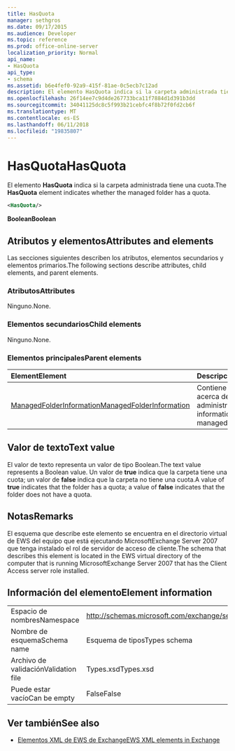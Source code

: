 ```yaml
---
title: HasQuota
manager: sethgros
ms.date: 09/17/2015
ms.audience: Developer
ms.topic: reference
ms.prod: office-online-server
localization_priority: Normal
api_name:
- HasQuota
api_type:
- schema
ms.assetid: b6e4fef0-92a9-415f-81ae-0c5ecb7c12ad
description: El elemento HasQuota indica si la carpeta administrada tiene una cuota.
ms.openlocfilehash: 26f14ee7c9d4de267733bca11f7884d1d391b3dd
ms.sourcegitcommit: 34041125dc8c5f993b21cebfc4f8b72f0fd2cb6f
ms.translationtype: MT
ms.contentlocale: es-ES
ms.lasthandoff: 06/11/2018
ms.locfileid: "19835807"
---
```

# <a name="hasquota"></a><span data-ttu-id="6a44e-103">HasQuota</span><span class="sxs-lookup"><span data-stu-id="6a44e-103">HasQuota</span></span>

<span data-ttu-id="6a44e-104">El elemento **HasQuota** indica si la carpeta administrada tiene una cuota.</span><span class="sxs-lookup"><span data-stu-id="6a44e-104">The **HasQuota** element indicates whether the managed folder has a quota.</span></span> 
  
```xml
<HasQuota/>
```

 <span data-ttu-id="6a44e-105">**Boolean**</span><span class="sxs-lookup"><span data-stu-id="6a44e-105">**Boolean**</span></span>
## <a name="attributes-and-elements"></a><span data-ttu-id="6a44e-106">Atributos y elementos</span><span class="sxs-lookup"><span data-stu-id="6a44e-106">Attributes and elements</span></span>

<span data-ttu-id="6a44e-107">Las secciones siguientes describen los atributos, elementos secundarios y elementos primarios.</span><span class="sxs-lookup"><span data-stu-id="6a44e-107">The following sections describe attributes, child elements, and parent elements.</span></span>
  
### <a name="attributes"></a><span data-ttu-id="6a44e-108">Atributos</span><span class="sxs-lookup"><span data-stu-id="6a44e-108">Attributes</span></span>

<span data-ttu-id="6a44e-109">Ninguno.</span><span class="sxs-lookup"><span data-stu-id="6a44e-109">None.</span></span>
  
### <a name="child-elements"></a><span data-ttu-id="6a44e-110">Elementos secundarios</span><span class="sxs-lookup"><span data-stu-id="6a44e-110">Child elements</span></span>

<span data-ttu-id="6a44e-111">Ninguno.</span><span class="sxs-lookup"><span data-stu-id="6a44e-111">None.</span></span>
  
### <a name="parent-elements"></a><span data-ttu-id="6a44e-112">Elementos principales</span><span class="sxs-lookup"><span data-stu-id="6a44e-112">Parent elements</span></span>

|<span data-ttu-id="6a44e-113">**Element**</span><span class="sxs-lookup"><span data-stu-id="6a44e-113">**Element**</span></span>|<span data-ttu-id="6a44e-114">**Descripción**</span><span class="sxs-lookup"><span data-stu-id="6a44e-114">**Description**</span></span>|
|:-----|:-----|
|[<span data-ttu-id="6a44e-115">ManagedFolderInformation</span><span class="sxs-lookup"><span data-stu-id="6a44e-115">ManagedFolderInformation</span></span>](managedfolderinformation.md) <br/> |<span data-ttu-id="6a44e-116">Contiene información acerca de una carpeta administrada.</span><span class="sxs-lookup"><span data-stu-id="6a44e-116">Contains information about a managed folder.</span></span>  <br/> |
   
## <a name="text-value"></a><span data-ttu-id="6a44e-117">Valor de texto</span><span class="sxs-lookup"><span data-stu-id="6a44e-117">Text value</span></span>

<span data-ttu-id="6a44e-118">El valor de texto representa un valor de tipo Boolean.</span><span class="sxs-lookup"><span data-stu-id="6a44e-118">The text value represents a Boolean value.</span></span> <span data-ttu-id="6a44e-119">Un valor de **true** indica que la carpeta tiene una cuota; un valor de **false** indica que la carpeta no tiene una cuota.</span><span class="sxs-lookup"><span data-stu-id="6a44e-119">A value of **true** indicates that the folder has a quota; a value of **false** indicates that the folder does not have a quota.</span></span> 
  
## <a name="remarks"></a><span data-ttu-id="6a44e-120">Notas</span><span class="sxs-lookup"><span data-stu-id="6a44e-120">Remarks</span></span>

<span data-ttu-id="6a44e-121">El esquema que describe este elemento se encuentra en el directorio virtual de EWS del equipo que está ejecutando MicrosoftExchange Server 2007 que tenga instalado el rol de servidor de acceso de cliente.</span><span class="sxs-lookup"><span data-stu-id="6a44e-121">The schema that describes this element is located in the EWS virtual directory of the computer that is running MicrosoftExchange Server 2007 that has the Client Access server role installed.</span></span>
  
## <a name="element-information"></a><span data-ttu-id="6a44e-122">Información del elemento</span><span class="sxs-lookup"><span data-stu-id="6a44e-122">Element information</span></span>

|||
|:-----|:-----|
|<span data-ttu-id="6a44e-123">Espacio de nombres</span><span class="sxs-lookup"><span data-stu-id="6a44e-123">Namespace</span></span>  <br/> |http://schemas.microsoft.com/exchange/services/2006/types  <br/> |
|<span data-ttu-id="6a44e-124">Nombre de esquema</span><span class="sxs-lookup"><span data-stu-id="6a44e-124">Schema name</span></span>  <br/> |<span data-ttu-id="6a44e-125">Esquema de tipos</span><span class="sxs-lookup"><span data-stu-id="6a44e-125">Types schema</span></span>  <br/> |
|<span data-ttu-id="6a44e-126">Archivo de validación</span><span class="sxs-lookup"><span data-stu-id="6a44e-126">Validation file</span></span>  <br/> |<span data-ttu-id="6a44e-127">Types.xsd</span><span class="sxs-lookup"><span data-stu-id="6a44e-127">Types.xsd</span></span>  <br/> |
|<span data-ttu-id="6a44e-128">Puede estar vacío</span><span class="sxs-lookup"><span data-stu-id="6a44e-128">Can be empty</span></span>  <br/> |<span data-ttu-id="6a44e-129">False</span><span class="sxs-lookup"><span data-stu-id="6a44e-129">False</span></span>  <br/> |
   
## <a name="see-also"></a><span data-ttu-id="6a44e-130">Ver también</span><span class="sxs-lookup"><span data-stu-id="6a44e-130">See also</span></span>



- [<span data-ttu-id="6a44e-131">Elementos XML de EWS de Exchange</span><span class="sxs-lookup"><span data-stu-id="6a44e-131">EWS XML elements in Exchange</span></span>](ews-xml-elements-in-exchange.md)

